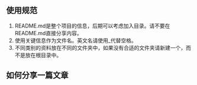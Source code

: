 ## 使用规范

1. README.md是整个项目的信息，后期可以考虑加入目录。请不要在README.md直接分享内容。
2. 使用关键信息作为文件名。英文名请使用_代替空格。
3. 不同类别的资料放在不同的文件夹中，如果没有合适的文件夹请新建一个，而不是放在根目录中。

## 如何分享一篇文章



